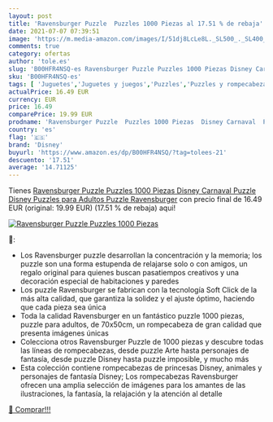 ```yaml
---
layout: post
title: 'Ravensburger Puzzle  Puzzles 1000 Piezas al 17.51 % de rebaja'
date: 2021-07-07 07:39:51
image: 'https://m.media-amazon.com/images/I/51dj8LcLe8L._SL500_._SL400_.jpg'
comments: true
category: ofertas
author: 'tole.es'
slug: 'B00HFR4NSQ-es Ravensburger Puzzle Puzzles 1000 Piezas Disney Carnaval...'
sku: 'B00HFR4NSQ-es'
tags: [ 'Juguetes','Juguetes y juegos','Puzzles','Puzzles y rompecabezas','disney','puzzle','puzzles','ravensburger', ]
actualPrice: 16.49 EUR
currency: EUR
price: 16.49
comparePrice: 19.99 EUR
prodname: 'Ravensburger Puzzle  Puzzles 1000 Piezas  Disney Carnaval  Puzzle Disney  Puzzles para Adultos  Puzzle Ravensburger'
country: 'es'
flag: '🇪🇸'
brand: 'Disney'
buyurl: 'https://www.amazon.es/dp/B00HFR4NSQ/?tag=tolees-21'
descuento: '17.51'
average: '14.71125'
---
```


Tienes [Ravensburger Puzzle  Puzzles 1000 Piezas  Disney Carnaval  Puzzle Disney  Puzzles para Adultos  Puzzle Ravensburger](https://www.amazon.es/dp/B00HFR4NSQ/?tag=tolees-21) con precio final de  16.49 EUR (original: 19.99 EUR) (17.51 %  de rebaja) aqui!

[![Ravensburger Puzzle  Puzzles 1000 Piezas](https://m.media-amazon.com/images/I/51dj8LcLe8L._SL500_._SL400_.jpg)](https://www.amazon.es/dp/B00HFR4NSQ/?tag=tolees-21)

🔎:

- Los Ravensburger puzzle desarrollan la concentración y la memoria; los puzzle son una forma estupenda de relajarse solo o con amigos, un regalo original para quienes buscan pasatiempos creativos y una decoración especial de habitaciones y paredes
- Los puzzle Ravensburger se fabrican con la tecnología Soft Click de la más alta calidad, que garantiza la solidez y el ajuste óptimo, haciendo que cada pieza sea única
- Toda la calidad Ravensburger en un fantástico puzzle 1000 piezas, puzzle para adultos, de 70x50cm, un rompecabeza de gran calidad que presenta imágenes únicas
- Colecciona otros Ravensburger Puzzle de 1000 piezas y descubre todas las líneas de rompecabezas, desde puzzle Arte hasta personajes de fantasía, desde puzzle Disney hasta puzzle imposible, y mucho más
- Esta colección contiene rompecabezas de princesas Disney, animales y personajes de fantasía Disney; Los rompecabezas Ravensburger ofrecen una amplia selección de imágenes para los amantes de las ilustraciones, la fantasía, la relajación y la atención al detalle

[🛒 Comprar!!!](https://www.amazon.es/dp/B00HFR4NSQ/?tag=tolees-21)

